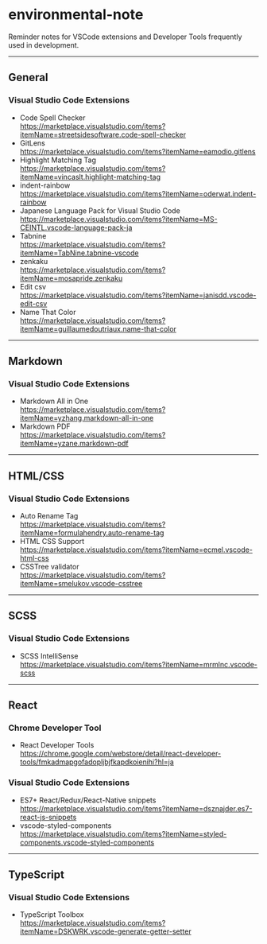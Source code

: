 # environmental-note

Reminder notes for VSCode extensions and Developer Tools frequently used in development.

---

## General

### Visual Studio Code Extensions

- Code Spell Checker  
https://marketplace.visualstudio.com/items?itemName=streetsidesoftware.code-spell-checker
- GitLens  
https://marketplace.visualstudio.com/items?itemName=eamodio.gitlens
- Highlight Matching Tag  
https://marketplace.visualstudio.com/items?itemName=vincaslt.highlight-matching-tag
- indent-rainbow  
https://marketplace.visualstudio.com/items?itemName=oderwat.indent-rainbow
- Japanese Language Pack for Visual Studio Code  
https://marketplace.visualstudio.com/items?itemName=MS-CEINTL.vscode-language-pack-ja
- Tabnine  
https://marketplace.visualstudio.com/items?itemName=TabNine.tabnine-vscode
- zenkaku  
https://marketplace.visualstudio.com/items?itemName=mosapride.zenkaku
- Edit csv  
https://marketplace.visualstudio.com/items?itemName=janisdd.vscode-edit-csv
- Name That Color  
https://marketplace.visualstudio.com/items?itemName=guillaumedoutriaux.name-that-color

---

## Markdown

### Visual Studio Code Extensions

- Markdown All in One  
https://marketplace.visualstudio.com/items?itemName=yzhang.markdown-all-in-one
- Markdown PDF  
https://marketplace.visualstudio.com/items?itemName=yzane.markdown-pdf

---

## HTML/CSS

### Visual Studio Code Extensions

- Auto Rename Tag  
https://marketplace.visualstudio.com/items?itemName=formulahendry.auto-rename-tag
- HTML CSS Support  
https://marketplace.visualstudio.com/items?itemName=ecmel.vscode-html-css
- CSSTree validator  
https://marketplace.visualstudio.com/items?itemName=smelukov.vscode-csstree

---

## SCSS

### Visual Studio Code Extensions

- SCSS IntelliSense  
https://marketplace.visualstudio.com/items?itemName=mrmlnc.vscode-scss

---

## React

### Chrome Developer Tool

- React Developer Tools  
https://chrome.google.com/webstore/detail/react-developer-tools/fmkadmapgofadopljbjfkapdkoienihi?hl=ja

### Visual Studio Code Extensions

- ES7+ React/Redux/React-Native snippets  
https://marketplace.visualstudio.com/items?itemName=dsznajder.es7-react-js-snippets
- vscode-styled-components  
https://marketplace.visualstudio.com/items?itemName=styled-components.vscode-styled-components

---

## TypeScript

### Visual Studio Code Extensions

- TypeScript Toolbox  
https://marketplace.visualstudio.com/items?itemName=DSKWRK.vscode-generate-getter-setter
